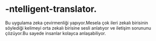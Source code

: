 # -ntelligent-translator.
Bu uygulama zeka çevirmenliği yapıyor.Mesela çok ileri zekalı birisinin söylediği kelimeyi orta zekalı birisine sesli anlatıyor ve iletişim sorununu çözüyor.Bu sayede insanlar kolayca anlaşabiliyor.
